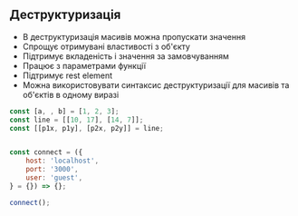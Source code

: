 ## Деструктуризація

-   В деструктуризація масивів можна пропускати значення
-   Спрощує отримувані властивості з об'єкту
-   Підтримує вкладеність і значення за замовчуванням
-   Працює з параметрами функції
-   Підтримує rest element
-   Можна використовувати синтаксис деструктуризації для масивів та об'єктів в одному виразі

```js
const [a, , b] = [1, 2, 3];
const line = [[10, 17], [14, 7]];
const [[p1x, p1y], [p2x, p2y]] = line;


const connect = ({
    host: 'localhost',
    port: '3000',
    user: 'guest',
} = {}) => {};

connect();
```
